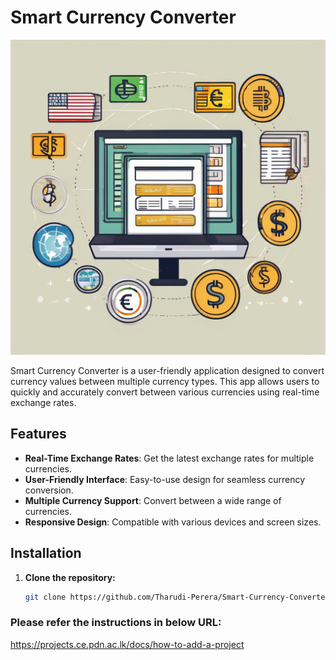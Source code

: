 # Smart Currency Converter

![](/../docs/images/front.png)

Smart Currency Converter is a user-friendly application designed to convert currency values between multiple currency types. This app allows users to quickly and accurately convert between various currencies using real-time exchange rates.

## Features

- **Real-Time Exchange Rates**: Get the latest exchange rates for multiple currencies.
- **User-Friendly Interface**: Easy-to-use design for seamless currency conversion.
- **Multiple Currency Support**: Convert between a wide range of currencies.
- **Responsive Design**: Compatible with various devices and screen sizes.

## Installation

1. **Clone the repository:**
   ```bash
   git clone https://github.com/Tharudi-Perera/Smart-Currency-Converter.git


### Please refer the instructions in below URL:

https://projects.ce.pdn.ac.lk/docs/how-to-add-a-project

